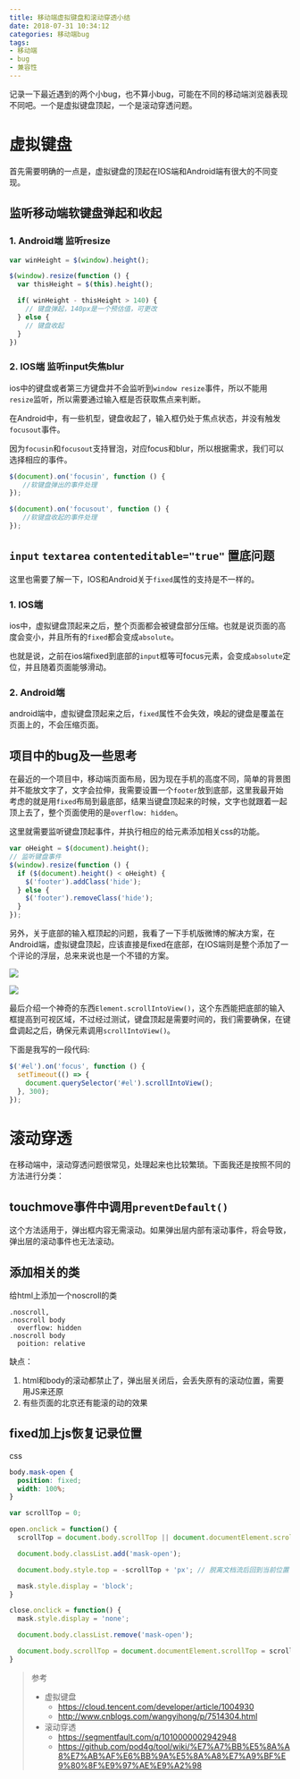 ```yaml
---
title: 移动端虚拟键盘和滚动穿透小结
date: 2018-07-31 10:34:12
categories: 移动端bug
tags:
- 移动端
- bug
- 兼容性
---
```

记录一下最近遇到的两个小bug，也不算小bug，可能在不同的移动端浏览器表现不同吧。一个是虚拟键盘顶起，一个是滚动穿透问题。
<!-- more -->
# 虚拟键盘
首先需要明确的一点是，虚拟键盘的顶起在IOS端和Android端有很大的不同变现。

## 监听移动端软键盘弹起和收起
### 1. **Android端** 监听resize
```js
var winHeight = $(window).height();

$(window).resize(function () {
  var thisHeight = $(this).height();

  if( winHeight - thisHeight > 140) {
    // 键盘弹起，140px是一个预估值，可更改
  } else {
    // 键盘收起
  }
})
```

### 2. **IOS端** 监听input失焦blur

ios中的键盘或者第三方键盘并不会监听到`window resize`事件，所以不能用`resize`监听，所以需要通过输入框是否获取焦点来判断。

在Android中，有一些机型，键盘收起了，输入框仍处于焦点状态，并没有触发`focusout`事件。

因为`focusin`和`focusout`支持冒泡，对应focus和blur，所以根据需求，我们可以选择相应的事件。

```js
$(document).on('focusin', function () {
　　//软键盘弹出的事件处理
});

$(document).on('focusout', function () {
　　//软键盘收起的事件处理
});
```

## `input` `textarea` `contenteditable="true"` 置底问题
这里也需要了解一下，IOS和Android关于`fixed`属性的支持是不一样的。
### 1. IOS端
ios中，虚拟键盘顶起来之后，整个页面都会被键盘部分压缩。也就是说页面的高度会变小，并且所有的`fixed`都会变成`absolute`。

也就是说，之前在ios端fixed到底部的`input`框等可focus元素，会变成`absolute`定位，并且随着页面能够滑动。

### 2. Android端
android端中，虚拟键盘顶起来之后，`fixed`属性不会失效，唤起的键盘是覆盖在页面上的，不会压缩页面。

## 项目中的bug及一些思考
在最近的一个项目中，移动端页面布局，因为现在手机的高度不同，简单的背景图并不能放文字了，文字会拉伸，我需要设置一个`footer`放到底部，这里我最开始考虑的就是用`fixed`布局到最底部，结果当键盘顶起来的时候，文字也就跟着一起顶上去了，整个页面使用的是`overflow: hidden`。

这里就需要监听键盘顶起事件，并执行相应的给元素添加相关css的功能。

```js
var oHeight = $(document).height();
// 监听键盘事件
$(window).resize(function () {
  if ($(document).height() < oHeight) {
    $('footer').addClass('hide');
  } else {
    $('footer').removeClass('hide');
  }
});
```

另外，关于底部的输入框顶起的问题，我看了一下手机版微博的解决方案，在Android端，虚拟键盘顶起，应该直接是fixed在底部，在IOS端则是整个添加了一个评论的浮层，总来来说也是一个不错的方案。

![](https://images-1253206717.cos.ap-guangzhou.myqcloud.com/little_tricks/ios_input.jpg)

![](https://images-1253206717.cos.ap-guangzhou.myqcloud.com/little_tricks/android_input.jpg)


最后介绍一个神奇的东西`Element.scrollIntoView()`，这个东西能把底部的输入框提高到可视区域，不过经过测试，键盘顶起是需要时间的，我们需要确保，在键盘调起之后，确保元素调用`scrollIntoView()`。

下面是我写的一段代码:
```js
$('#el').on('focus', function () {
  setTimeout(() => {
    document.querySelector('#el').scrollIntoView();
  }, 300);
});
```

# 滚动穿透
在移动端中，滚动穿透问题很常见，处理起来也比较繁琐。下面我还是按照不同的方法进行分类：

## touchmove事件中调用`preventDefault()`
这个方法适用于，弹出框内容无需滚动。如果弹出层内部有滚动事件，将会导致，弹出层的滚动事件也无法滚动。

## 添加相关的类
给html上添加一个noscroll的类
```stylus
.noscroll,
.noscroll body
  overflow: hidden
.noscroll body
  poition: relative
```

缺点：
1. html和body的滚动都禁止了，弹出层关闭后，会丢失原有的滚动位置，需要用JS来还原
2. 有些页面的北京还有能滚的动的效果

## fixed加上js恢复记录位置
css
```css
body.mask-open {
  position: fixed;
  width: 100%;
}
```

```js
var scrollTop = 0;

open.onclick = function() {
  scrollTop = document.body.scrollTop || document.documentElement.scrollTop;

  document.body.classList.add('mask-open');

  document.body.style.top = -scrollTop + 'px'; // 脱离文档流后回到当前位置

  mask.style.display = 'block';
}

close.onclick = function() {
  mask.style.display = 'none';

  document.body.classList.remove('mask-open');

  document.body.scrollTop = document.documentElement.scrollTop = scrollTop // 滚动到相应位置，确保兼容性
}
```

>  参考
> * 虚拟键盘
>   * https://cloud.tencent.com/developer/article/1004930
>   * http://www.cnblogs.com/wangyihong/p/7514304.html
> * 滚动穿透
>   * https://segmentfault.com/q/1010000002942948
>   * https://github.com/pod4g/tool/wiki/%E7%A7%BB%E5%8A%A8%E7%AB%AF%E6%BB%9A%E5%8A%A8%E7%A9%BF%E9%80%8F%E9%97%AE%E9%A2%98 